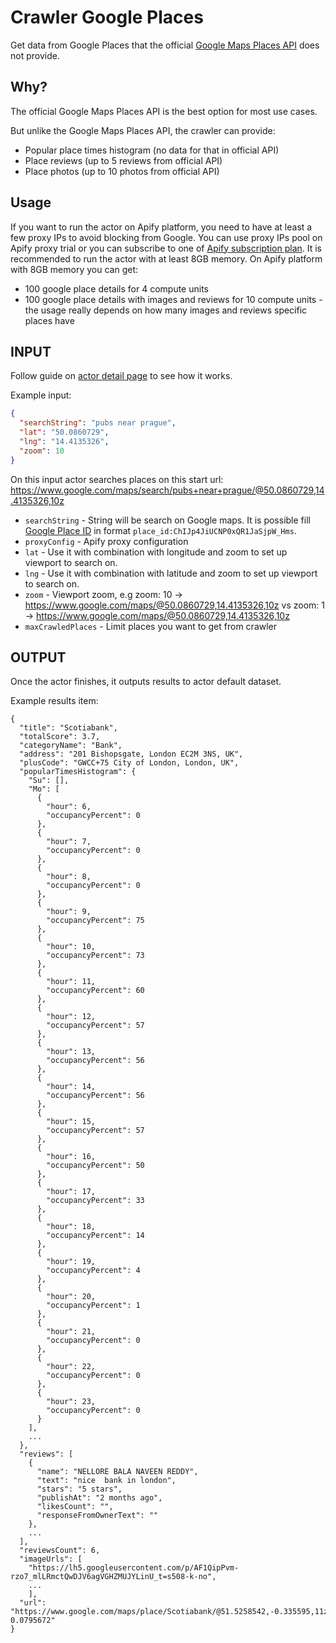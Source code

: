 # Crawler Google Places
Get data from Google Places that the official [Google Maps Places API](https://developers.google.com/places/web-service/search) does not provide.

## Why?
The official Google Maps Places API is the best option for most use cases.

But unlike the Google Maps Places API, the crawler can provide:

- Popular place times histogram (no data for that in official API)
- Place reviews (up to 5 reviews from official API)
- Place photos (up to 10 photos from official API)

## Usage

If you want to run the actor on Apify platform, you need to have at least a few proxy IPs to avoid blocking from Google. You can use proxy IPs pool on Apify proxy trial or you can subscribe to one of [Apify subscription plan](https://apify.com/pricing).
It is recommended to run the actor with at least 8GB memory. On Apify platform with 8GB memory you can get:
- 100 google place details for 4 compute units
- 100 google place details with images and reviews for 10 compute units - the usage really depends on how many images and reviews specific places have

## INPUT
Follow guide on [actor detail page](https://www.apify.com/drobnikj/crawler-google-places) to see how it works.

Example input:
```json
{
  "searchString": "pubs near prague",
  "lat": "50.0860729",
  "lng": "14.4135326",
  "zoom": 10
}
```
On this input actor searches places on this start url: https://www.google.com/maps/search/pubs+near+prague/@50.0860729,14.4135326,10z

- `searchString` - String will be search on Google maps. It is possible fill [Google Place ID](https://developers.google.com/places/place-id) in format `place_id:ChIJp4JiUCNP0xQR1JaSjpW_Hms`.
- `proxyConfig` - Apify proxy configuration
- `lat` - Use it with combination with longitude and zoom to set up viewport to search on.
- `lng` - Use it with combination with latitude and zoom to set up viewport to search on.
- `zoom` - Viewport zoom, e.g zoom: 10 -> https://www.google.com/maps/@50.0860729,14.4135326,10z vs zoom: 1 -> https://www.google.com/maps/@50.0860729,14.4135326,10z
- `maxCrawledPlaces` - Limit places you want to get from crawler

## OUTPUT
Once the actor finishes, it outputs results to actor default dataset.

Example results item:

```text
{
  "title": "Scotiabank",
  "totalScore": 3.7,
  "categoryName": "Bank",
  "address": "201 Bishopsgate, London EC2M 3NS, UK",
  "plusCode": "GWCC+75 City of London, London, UK",
  "popularTimesHistogram": {
    "Su": [],
    "Mo": [
      {
        "hour": 6,
        "occupancyPercent": 0
      },
      {
        "hour": 7,
        "occupancyPercent": 0
      },
      {
        "hour": 8,
        "occupancyPercent": 0
      },
      {
        "hour": 9,
        "occupancyPercent": 75
      },
      {
        "hour": 10,
        "occupancyPercent": 73
      },
      {
        "hour": 11,
        "occupancyPercent": 60
      },
      {
        "hour": 12,
        "occupancyPercent": 57
      },
      {
        "hour": 13,
        "occupancyPercent": 56
      },
      {
        "hour": 14,
        "occupancyPercent": 56
      },
      {
        "hour": 15,
        "occupancyPercent": 57
      },
      {
        "hour": 16,
        "occupancyPercent": 50
      },
      {
        "hour": 17,
        "occupancyPercent": 33
      },
      {
        "hour": 18,
        "occupancyPercent": 14
      },
      {
        "hour": 19,
        "occupancyPercent": 4
      },
      {
        "hour": 20,
        "occupancyPercent": 1
      },
      {
        "hour": 21,
        "occupancyPercent": 0
      },
      {
        "hour": 22,
        "occupancyPercent": 0
      },
      {
        "hour": 23,
        "occupancyPercent": 0
      }
    ],
    ...
  },
  "reviews": [
    {
      "name": "NELLORE BALA NAVEEN REDDY",
      "text": "nice  bank in london",
      "stars": "5 stars",
      "publishAt": "2 months ago",
      "likesCount": "",
      "responseFromOwnerText": ""
    },
    ...
  ],
  "reviewsCount": 6,
  "imageUrls": [
    "https://lh5.googleusercontent.com/p/AF1QipPvm-rzo7_mlLRmctQwDJV6agVGHZMUJYLinU_t=s508-k-no",
    ...
    ],
  "url": "https://www.google.com/maps/place/Scotiabank/@51.5258542,-0.335595,11z/data=!4m8!1m2!2m1!1sbanks+london!3m4!1s0x48761cb181573665:0x5fce6a25f2e99723!8m2!3d51.5206306!4d-0.0795672"
}
```
